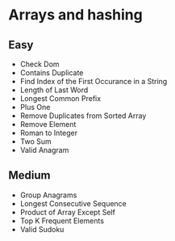 # Arrays and hashing

## Easy
- Check Dom
- Contains Duplicate
- Find Index of the First Occurance in a String
- Length of Last Word
- Longest Common Prefix
- Plus One
- Remove Duplicates from Sorted Array
- Remove Element
- Roman to Integer
- Two Sum
- Valid Anagram

## Medium
- Group Anagrams
- Longest Consecutive Sequence
- Product of Array Except Self
- Top K Frequent Elements
- Valid Sudoku
